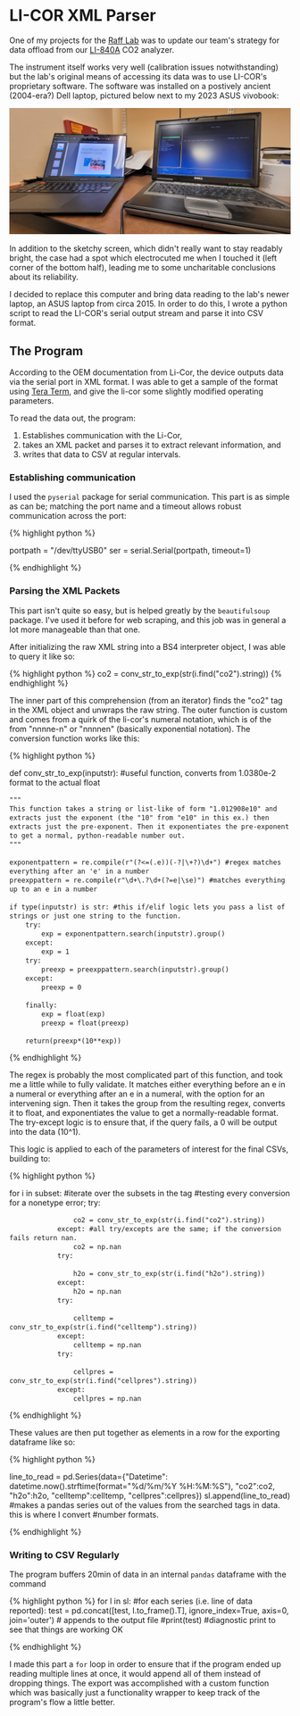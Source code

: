 # LI-COR XML Parser 

One of my projects for the [Raff Lab](https://raff.lab.indiana.edu/index.html) was to update our team's strategy for data offload from our [LI-840A](https://www.licor.com/env/support/LI-840A/home.html) CO2 analyzer. 

The instrument itself works very well (calibration issues notwithstanding) but the lab's original means of accessing its data was to use LI-COR's proprietary software. The software was installed on a postively ancient (2004-era?) Dell laptop, pictured below next to my 2023 ASUS vivobook:

![Old Dell next to nearly-new Asus vivobook](/Assets/20230612_105331.jpg)

In addition to the sketchy screen, which didn't really want to stay readably bright, the case had a spot which electrocuted me when I touched it (left corner of the bottom half), leading me to some uncharitable conclusions about its reliability.

I decided to replace this computer and bring data reading to the lab's newer laptop, an ASUS laptop from circa 2015. In order to do this, I wrote a python script to read the LI-COR's serial output stream and parse it into CSV format.

## The Program

According to the OEM documentation from Li-Cor, the device outputs data via the serial port in XML format. I was able to get a sample of the format using [Tera Term](https://ttssh2.osdn.jp/index.html.en), and give the li-cor some slightly modified operating parameters. 

To read the data out, the program:

1. Establishes communication with the Li-Cor,
2. takes an XML packet and parses it to extract relevant information, and
3. writes that data to CSV at regular intervals. 

### Establishing communication

I used the `pyserial` package for serial communication. This part is as simple as can be; matching the port name and a timeout allows robust communication across the port:

{% highlight python %}

portpath = "/dev/ttyUSB0"
ser = serial.Serial(portpath, timeout=1)

{% endhighlight %}


### Parsing the XML Packets

This part isn't quite so easy, but is helped greatly by the `beautifulsoup` package. I've used it before for web scraping, and this job was in general a lot more manageable than that one. 

After initializing the raw XML string into a BS4 interpreter object, I was able to query it like so:

{% highlight python %}
co2 = conv_str_to_exp(str(i.find("co2").string)) 
{% endhighlight %}

The inner part of this comprehension (from an iterator) finds the "co2" tag in the XML object and unwraps the raw string. The outer function is custom and comes from a quirk of the li-cor's numeral notation, which is of the from "nnnne-n" or "nnnnen" (basically exponential notation). The conversion function works like this: 

{% highlight python %}

def conv_str_to_exp(inputstr): #useful function, converts from 1.0380e-2 format to the actual float

    """
    This function takes a string or list-like of form "1.012908e10" and extracts just the exponent (the "10" from "e10" in this ex.) then 
    extracts just the pre-exponent. Then it exponentiates the pre-exponent to get a normal, python-readable number out.
    """

    exponentpattern = re.compile(r"(?<=(.e))(-?|\+?)\d+") #regex matches everything after an 'e' in a number
    preexppattern = re.compile(r"\d+\.?\d+(?=e|\se)") #matches everything up to an e in a number
    
    if type(inputstr) is str: #this if/elif logic lets you pass a list of strings or just one string to the function. 
        try:
            exp = exponentpattern.search(inputstr).group()
        except:
            exp = 1
        try:
            preexp = preexppattern.search(inputstr).group()
        except:
            preexp = 0
        
        finally: 
            exp = float(exp)
            preexp = float(preexp)

        return(preexp*(10**exp))

{% endhighlight %}

The regex is probably the most complicated part of this function, and took me a little while to fully validate. It matches either everything before an e in a numeral or everything after an e in a numeral, with the option for an intervening sign. Then it takes the group from the resulting regex, converts it to float, and exponentiates the value to get a normally-readable format. The try-except logic is to ensure that, if the query fails, a 0 will be output into the data (10^1). 

This logic is applied to each of the parameters of interest for the final CSVs, building to: 

{% highlight python %}

for i in subset: #iterate over the subsets in the <data> tag
                #testing every conversion for a nonetype error;
                try:
                    
                    co2 = conv_str_to_exp(str(i.find("co2").string)) 
                except: #all try/excepts are the same; if the conversion fails return nan.
                    co2 = np.nan
                try:
                    
                    h2o = conv_str_to_exp(str(i.find("h2o").string)) 
                except:
                    h2o = np.nan
                try:
                    
                    celltemp = conv_str_to_exp(str(i.find("celltemp").string)) 
                except:
                    celltemp = np.nan
                try:
                    
                    cellpres = conv_str_to_exp(str(i.find("cellpres").string)) 
                except:
                    cellpres = np.nan

{% endhighlight %}

These values are then put together as elements in a row for the exporting dataframe like so:

{% highlight python %}

line_to_read = pd.Series(data={"Datetime": datetime.now().strftime(format="%d/%m/%Y %H:%M:%S"), 
                      "co2":co2, 
                      "h2o":h2o, 
                      "celltemp":celltemp, 
                      "cellpres":cellpres}) 
                sl.append(line_to_read) #makes a pandas series out of the values from the searched tags in data. this is where I convert
                #number formats.

{% endhighlight %}

### Writing to CSV Regularly

The program buffers 20min of data in an internal `pandas` dataframe with the command

{% highlight python %}
for l in sl: #for each series (i.e. line of data reported):
                test = pd.concat([test, l.to_frame().T], ignore_index=True, axis=0, join='outer') # appends to the output file
                #print(test) #diagnostic print to see that things are working OK

{% endhighlight %}

I made this part a `for` loop in order to ensure that if the program ended up reading multiple lines at once, it would append all of them instead of dropping things. The export was accomplished with a custom function which was basically just a functionality wrapper to keep track of the program's flow a little better. 

